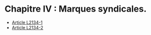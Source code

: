 # Chapitre IV : Marques syndicales.

* [Article L2134-1](./LEGIARTI000006901598.md)
* [Article L2134-2](./LEGIARTI000006901599.md)
